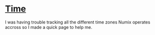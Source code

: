 # [Time](http://foggalong.github.io/web/time/)
I was having trouble tracking all the different time zones Numix operates accross so I made a quick page to help me.
